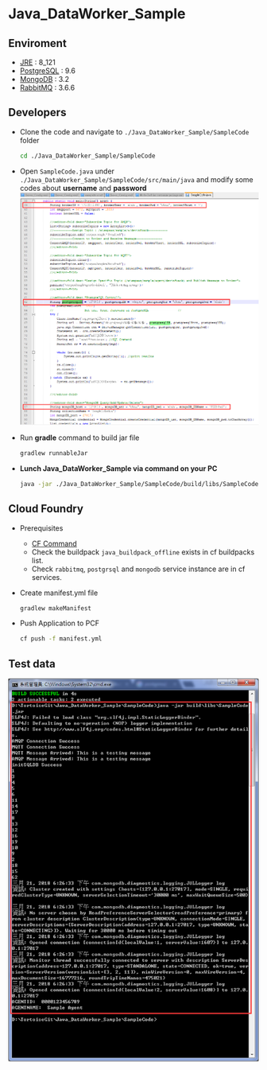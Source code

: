 Java_DataWorker_Sample
===

**Enviroment**
---

- [JRE](https://java.com) : 8_121
- [PostgreSQL](https://www.postgresql.org/) : 9.6
- [MongoDB](https://www.mongodb.com) : 3.2
- [RabbitMQ](https://www.rabbitmq.com/) : 3.6.6
    
**Developers**
---

- Clone the code and navigate to `./Java_DataWorker_Sample/SampleCode` folder

    ```sh
    cd ./Java_DataWorker_Sample/SampleCode
    ```

- Open `SampleCode.java` under `./Java_DataWorker_Sample/SampleCode/src/main/java` and modify some codes about **username** and **password**
    ![](./pic/1.png "Sample Code")

- Run **gradle** command to build jar file

    ```sh
    gradlew runnableJar
    ```

- **Lunch Java_DataWorker_Sample via command on your PC**

    ```sh
    java -jar ./Java_DataWorker_Sample/SampleCode/build/libs/SampleCode.jar
    ```
    
**Cloud Foundry**
---

- Prerequisites
    - [CF Command](https://docs.cloudfoundry.org/cf-cli/install-go-cli.html)
    - Check the buildpack `java_buildpack_offline` exists in cf buildpacks list.
    - Check `rabbitmq`, `postgrsql` and `mongodb` service instance are in cf services.
    
- Create manifest.yml file

    ```sh
    gradlew makeManifest
    ```

- Push Application to PCF

    ```sh
    cf push -f manifest.yml
    ```

**Test data**
---

![](./pic/2.png "Sample Code")
    